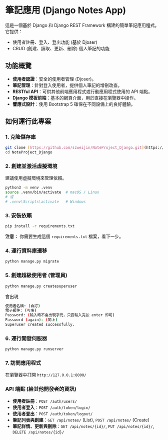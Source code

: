 # 筆記應用 (Django Notes App)

這是一個基於 Django 和 Django REST Framework 構建的簡單筆記應用程式。
它提供：
- 使用者註冊、登入、登出功能 (基於 Djoser)
- CRUD (創建、讀取、更新、刪除) 個人筆記的功能

## 功能概覽

- **使用者認證**：安全的使用者管理 (Djoser)。
- **筆記管理**：針對登入使用者，提供個人筆記的增刪改查。
- **RESTful API**：可供其他前端應用程式或行動應用程式使用的 API 端點。
- **Django 模板前端**：基本的網頁介面，用於直接在瀏覽器中操作。
- **響應式設計**：使用 Bootstrap 5 確保在不同設備上的良好體驗。

## 如何運行此專案 

### 1. 克隆儲存庫

```bash
git clone [https://github.com/szweijin/NoteProject_Django.git](https://github.com/szweijin/NoteProject_Django.git)
cd NoteProject_Django
````

### 2\. 創建並激活虛擬環境

建議使用虛擬環境來管理依賴。

```bash
python3 -m venv .venv
source .venv/bin/activate  # macOS / Linux
# 或
# .venv\Scripts\activate   # Windows
```

### 3\. 安裝依賴

```bash
pip install -r requirements.txt
```

**注意：** 你需要生成這個 `requirements.txt` 檔案，看下一步。

### 4\. 運行資料庫遷移

```bash
python manage.py migrate
```

### 5\. 創建超級使用者 (管理員)

```bash
python manage.py createsuperuser
```
會出現
```bash
使用者名稱: (自訂)
電子郵件: (可略)
Password: (輸入時不會出現字元，只要輸入完按 enter 即可)
Password (again): (同上)
Superuser created successfully.
```

### 6\. 運行開發伺服器

```bash
python manage.py runserver
```

### 7\. 訪問應用程式

在瀏覽器中打開 `http://127.0.0.1:8000/`

### API 端點 (給其他開發者的資訊)

  - **使用者註冊**：`POST /auth/users/`
  - **使用者登入**：`POST /auth/token/login/`
  - **使用者登出**：`POST /auth/token/logout/`
  - **筆記列表與創建**：`GET /api/notes/` (List), `POST /api/notes/` (Create)
  - **筆記詳情、更新與刪除**：`GET /api/notes/{id}/`, `PUT /api/notes/{id}/`, `DELETE /api/notes/{id}/`
